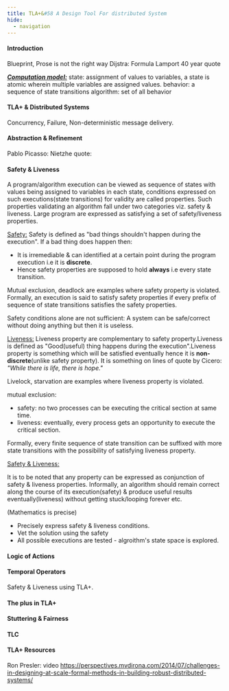 ```yaml
---
title: TLA+&#58 A Design Tool For distributed System 
hide:
  - navigation
---
```


#### Introduction

Blueprint, Prose is not the right way
Dijstra: Formula
Lamport 40 year quote

<u>***Computation model:***</u> 
state: assignment of values to variables, a state is atomic wherein multiple variables are assigned values.
behavior: a sequence of state transitions
algorithm: set of all behavior

#### TLA+ & Distributed Systems
Concurrency, Failure, Non-deterministic message delivery.

#### Abstraction & Refinement
Pablo Picasso:
Nietzhe quote: 

#### Safety & Liveness
A program/algorithm execution can be viewed as sequence of states with values being assigned to variables in each state, conditions expressed on such executions(state transitions) for validity are called properties. Such properties validating an algorithm fall under two categories viz. safety & liveness. Large program are expressed as satisfying a set of safety/liveness properties.

<u>Safety:</u>
Safety is defined as "bad things shouldn't happen during the execution". If a bad thing does happen then: 
* It is irremediable & can identified at a certain point during the program execution i.e it is **discrete**. 
* Hence safety properties are supposed to hold **always** i.e every state transition.
 
Mutual exclusion, deadlock are examples where safety property is violated.
Formally, an execution is said to satisfy safety properties if every prefix of sequence of state transitions satisfies the safety properties. 

Safety conditions alone are not sufficient: 
A system can be safe/correct without doing anything but then it is useless.

<u>Liveness:</u>
Liveness property are complementary to safety property.Liveness is defined as "Good(useful) thing happens during the execution".Liveness property is something which will be satisfied eventually hence it is **non-discrete**(unlike safety property). It is something on lines of quote by Cicero: *"While there is life, there is hope."*

Livelock, starvation are examples where liveness property is violated.


mutual exclusion:
* safety: no two processes can be executing the critical section at same time.
* liveness: eventually, every process gets an opportunity to execute the critical section. 

Formally, every finite sequence of state transition can be suffixed with more state transitions with the possibility of satisfying liveness property. 

<u>Safety & Liveness:</u>

It is to be noted that any property can be expressed as conjunction of safety & liveness properties. 
Informally, an algorithm should remain correct along the course of its execution(safety) & produce useful results eventually(liveness) without getting stuck/looping forever etc.

(Mathematics is precise)
* Precisely express safety & liveness conditions. 
* Vet the solution using the safety 
* All possible executions are tested - algroithm's state space is explored.

#### Logic of Actions

#### Temporal Operators

Safety & Liveness using TLA+.

#### The plus in TLA+

#### Stuttering & Fairness

#### TLC

#### TLA+ Resources
Ron Presler: video
https://perspectives.mvdirona.com/2014/07/challenges-in-designing-at-scale-formal-methods-in-building-robust-distributed-systems/